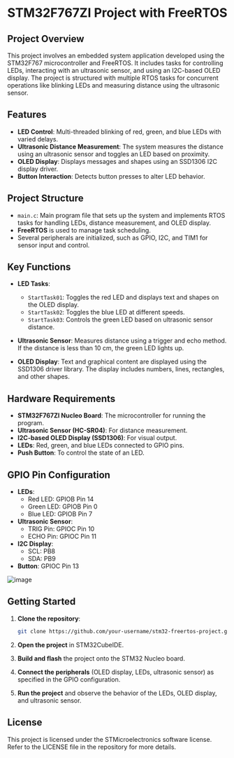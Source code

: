 # STM32F767ZI Project with FreeRTOS

## Project Overview
This project involves an embedded system application developed using the STM32F767 microcontroller and FreeRTOS. It includes tasks for controlling LEDs, interacting with an ultrasonic sensor, and using an I2C-based OLED display. The project is structured with multiple RTOS tasks for concurrent operations like blinking LEDs and measuring distance using the ultrasonic sensor.

## Features
- **LED Control**: Multi-threaded blinking of red, green, and blue LEDs with varied delays.
- **Ultrasonic Distance Measurement**: The system measures the distance using an ultrasonic sensor and toggles an LED based on proximity.
- **OLED Display**: Displays messages and shapes using an SSD1306 I2C display driver.
- **Button Interaction**: Detects button presses to alter LED behavior.

## Project Structure
- `main.c`: Main program file that sets up the system and implements RTOS tasks for handling LEDs, distance measurement, and OLED display.
- **FreeRTOS** is used to manage task scheduling.
- Several peripherals are initialized, such as GPIO, I2C, and TIM1 for sensor input and control.

## Key Functions
- **LED Tasks**:
  - `StartTask01`: Toggles the red LED and displays text and shapes on the OLED display.
  - `StartTask02`: Toggles the blue LED at different speeds.
  - `StartTask03`: Controls the green LED based on ultrasonic sensor distance.

- **Ultrasonic Sensor**: Measures distance using a trigger and echo method. If the distance is less than 10 cm, the green LED lights up.

- **OLED Display**: Text and graphical content are displayed using the SSD1306 driver library. The display includes numbers, lines, rectangles, and other shapes.

## Hardware Requirements
- **STM32F767ZI Nucleo Board**: The microcontroller for running the program.
- **Ultrasonic Sensor (HC-SR04)**: For distance measurement.
- **I2C-based OLED Display (SSD1306)**: For visual output.
- **LEDs**: Red, green, and blue LEDs connected to GPIO pins.
- **Push Button**: To control the state of an LED.

## GPIO Pin Configuration
- **LEDs**: 
  - Red LED: GPIOB Pin 14
  - Green LED: GPIOB Pin 0
  - Blue LED: GPIOB Pin 7
- **Ultrasonic Sensor**: 
  - TRIG Pin: GPIOC Pin 10
  - ECHO Pin: GPIOC Pin 11
- **I2C Display**:
  - SCL: PB8
  - SDA: PB9
- **Button**: GPIOC Pin 13

![image](https://github.com/user-attachments/assets/ffc0d4f7-e600-4d00-a56c-3ae97132387c)

## Getting Started
1. **Clone the repository**:
    ```bash
    git clone https://github.com/your-username/stm32-freertos-project.git
    ```

2. **Open the project** in STM32CubeIDE.

3. **Build and flash** the project onto the STM32 Nucleo board.

4. **Connect the peripherals** (OLED display, LEDs, ultrasonic sensor) as specified in the GPIO configuration.

5. **Run the project** and observe the behavior of the LEDs, OLED display, and ultrasonic sensor.

## License
This project is licensed under the STMicroelectronics software license. Refer to the LICENSE file in the repository for more details.

